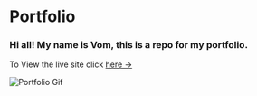 # Portfolio 

### Hi all! My name is Vom, this is a repo for my portfolio.

To View the live site click [here &rarr;](https://vom1124.github.io/Portfolio/)

![Portfolio Gif](/images/portfolio_review.gif)
